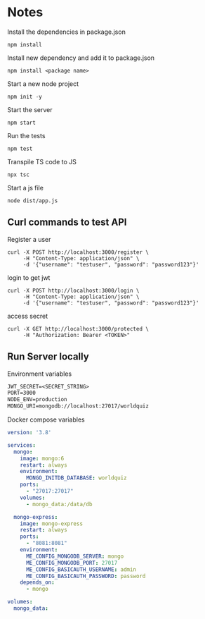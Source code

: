 # Notes

Install the dependencies in package.json

```shell
npm install
```

Install new dependency and add it to package.json

```shell
npm install <package name>
```

Start a new node project

```shell
npm init -y
```

Start the server

```shell
npm start
```

Run the tests

```shell
npm test
```

Transpile TS code to JS

```shell
npx tsc
```

Start a js file

```shell
node dist/app.js
```

## Curl commands to test API

Register a user

```shell
curl -X POST http://localhost:3000/register \
     -H "Content-Type: application/json" \
     -d '{"username": "testuser", "password": "password123"}'
```

login to get jwt

```shell
curl -X POST http://localhost:3000/login \
     -H "Content-Type: application/json" \
     -d '{"username": "testuser", "password": "password123"}'
```

access secret

```shell
curl -X GET http://localhost:3000/protected \
     -H "Authorization: Bearer <TOKEN>"
```

## Run Server locally

Environment variables

```txt
JWT_SECRET=<SECRET_STRING>
PORT=3000
NODE_ENV=production
MONGO_URI=mongodb://localhost:27017/worldquiz
```

Docker compose variables

```yml
version: '3.8'

services:
  mongo:
    image: mongo:6
    restart: always
    environment:
      MONGO_INITDB_DATABASE: worldquiz
    ports:
      - "27017:27017"
    volumes:
      - mongo_data:/data/db

  mongo-express:
    image: mongo-express
    restart: always
    ports:
      - "8081:8081"
    environment:
      ME_CONFIG_MONGODB_SERVER: mongo
      ME_CONFIG_MONGODB_PORT: 27017
      ME_CONFIG_BASICAUTH_USERNAME: admin
      ME_CONFIG_BASICAUTH_PASSWORD: password
    depends_on:
      - mongo

volumes:
  mongo_data:
```